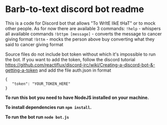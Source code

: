 # Barb-to-text discord bot readme

This is a code for Discord bot that allows "To WrItE lIkE tHaT" or to mock other people.
As for now there are available 3 commands:
`!help` - whispers all available commands
`!bttpm [message]` - converts the message to cancer giving format
`!bttm` - mocks the person above buy converting what they said to cancer giving format

Source files do not include bot token without which it's impossible to run the bot. If you want to add the token, follow the discord tutorial https://github.com/reactiflux/discord-irc/wiki/Creating-a-discord-bot-&-getting-a-token and add the file auth.json in format 

```
{
   "token": "YOUR_TOKEN_HERE" 
}
```

**To run this bot you need to have NodeJS installed on your machine.**

**To install dependencies run `npm install`.**

**To run the bot run `node bot.js`**
